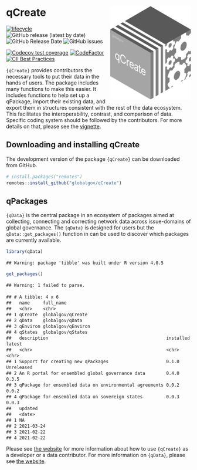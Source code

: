 
# qCreate <img src="inst/qCreateLogo.png" align="right" width="220"/>

<!-- badges: start -->

[![lifecycle](https://img.shields.io/badge/lifecycle-experimental-orange.svg)](https://www.tidyverse.org/lifecycle/#experimental)
![GitHub release (latest by
date)](https://img.shields.io/github/v/release/globalgov/qCreate)
![GitHub Release
Date](https://img.shields.io/github/release-date/globalgov/qCreate)
![GitHub
issues](https://img.shields.io/github/issues-raw/globalgov/qCreate)
<!-- [![HitCount](http://hits.dwyl.com/globalgov/qData.svg)](http://hits.dwyl.com/globalgov/qData) -->
[![Codecov test
coverage](https://codecov.io/gh/globalgov/qCreate/branch/main/graph/badge.svg)](https://codecov.io/gh/globalgov/qCreate?branch=main)
[![CodeFactor](https://www.codefactor.io/repository/github/globalgov/qCreate/badge)](https://www.codefactor.io/repository/github/globalgov/qCreate)
[![CII Best
Practices](https://bestpractices.coreinfrastructure.org/projects/4867/badge)](https://bestpractices.coreinfrastructure.org/projects/4562)
<!-- ![GitHub All Releases](https://img.shields.io/github/downloads/jhollway/roctopus/total) -->
<!-- badges: end -->

`{qCreate}` provides contributors the necessary tools to put their data
in the hands of users. The package includes many functions to make this
easier. It includes functions to help set up a qPackage, import their
existing data, and export them in structures consistent with the rest of
the data ecosystem. This facilitates the interoperability, contrast, and
comparison of data. Specific coding system should be followed by the
contributors. For more details on that, please see the
[vignette](https://globalgov.github.io/qCreate/articles/developer.html).

## Downloading and installing qCreate

The development version of the package `{qCreate}` can be downloaded
from GitHub.

``` r
# install.packages("remotes")
remotes::install_github("globalgov/qCreate")
```

## qPackages

`{qData}` is the central package in an ecosystem of packages aimed at
collecting, connecting and correcting network data across issue-domains
of global governance. The `{qData}` is designed for users but the
`qData::get_packages()` function in can be used to discover which
packages are currently available.

``` r
library(qData)
```

    ## Warning: package 'tibble' was built under R version 4.0.5

``` r
get_packages()
```

    ## Warning: 1 failed to parse.

    ## # A tibble: 4 x 6
    ##   name     full_name         
    ##   <chr>    <chr>             
    ## 1 qCreate  globalgov/qCreate 
    ## 2 qData    globalgov/qData   
    ## 3 qEnviron globalgov/qEnviron
    ## 4 qStates  globalgov/qStates 
    ##   description                                             installed latest    
    ##   <chr>                                                   <chr>     <chr>     
    ## 1 Support for creating new qPackages                      0.1.0     Unreleased
    ## 2 An R portal for ensembled global governance data        0.4.0     0.3.5     
    ## 3 qPackage for ensembled data on environmental agreements 0.0.2     0.0.2     
    ## 4 qPackage for ensembled data on sovereign states         0.0.3     0.0.3     
    ##   updated   
    ##   <date>    
    ## 1 NA        
    ## 2 2021-03-24
    ## 3 2021-02-22
    ## 4 2021-02-22

Please see [the website](https://globalgov.github.io/qCreate/) for more
information about how to use `{qCreate}` as a developer or a data
contributor. For more information on `{qData}`, please see [the
website](https://globalgov.github.io/qData/).
